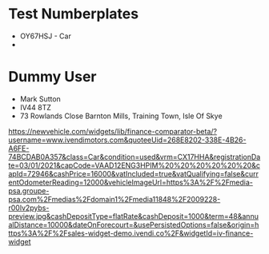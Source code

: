 # Test Numberplates
- OY67HSJ - Car
- 


# Dummy User
- Mark Sutton
- IV44 8TZ
- 73 Rowlands Close Barnton Mills, Training Town, Isle Of Skye




https://newvehicle.com/widgets/lib/finance-comparator-beta/?username=www.ivendimotors.com&quoteeUid=268E8202-338E-4B26-A6FE-74BCDAB0A357&class=Car&condition=used&vrm=CX17HHA&registrationDate=03/01/2021&capCode=VAAD12ENG3HPIM%20%20%20%20%20%20&capId=72946&cashPrice=16000&vatIncluded=true&vatQualifying=false&currentOdometerReading=12000&vehicleImageUrl=https%3A%2F%2Fmedia-psa.groupe-psa.com%2Fmedias%2Fdomain1%2Fmedia11848%2F2009228-r00lv2pybs-preview.jpg&cashDepositType=flatRate&cashDeposit=1000&term=48&annualDistance=10000&dateOnForecourt=&usePersistedOptions=false&origin=https%3A%2F%2Fsales-widget-demo.ivendi.co%2F&widgetId=iv-finance-widget